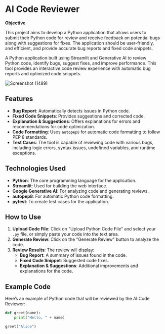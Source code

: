 # AI Code Reviewer

**Objective** 

This project aims to develop a Python application that allows users to submit their Python code for review and receive feedback on potential bugs along with suggestions for fixes. The application should be user-friendly, and efficient, and provide accurate bug reports and fixed code snippets.


A Python application built using Streamlit and Generative AI to review Python code, identify bugs, suggest fixes, and improve performance. This tool provides an interactive code review experience with automatic bug reports and optimized code snippets.

![Screenshot (1489)](https://github.com/user-attachments/assets/5d8ce92b-f924-479f-ab2c-8a2e8c7e8d06)



## Features
- **Bug Report**: Automatically detects issues in Python code.
- **Fixed Code Snippets**: Provides suggestions and corrected code.
- **Explanation & Suggestions**: Offers explanations for errors and recommendations for code optimization.
- **Code Formatting**: Uses `autopep8` for automatic code formatting to follow PEP 8 standards.
- **Test Cases**: The tool is capable of reviewing code with various bugs, including logic errors, syntax issues, undefined variables, and runtime exceptions.

## Technologies Used
- **Python**: The core programming language for the application.
- **Streamlit**: Used for building the web interface.
- **Google Generative AI**: For analyzing code and generating reviews.
- **autopep8**: For automatic Python code formatting.
- **pytest**: To create test cases for the application.
  
## How to Use

1. **Upload Code File**: Click on "Upload Python Code File" and select your `.py` file, or simply paste your code into the text area.
2. **Generate Review**: Click on the "Generate Review" button to analyze the code.
3. **Review Results**: The review will display:
   - **Bug Report**: A summary of issues found in the code.
   - **Fixed Code Snippet**: Suggested code fixes.
   - **Explanation & Suggestions**: Additional improvements and explanations for the code.

## Example Code

Here’s an example of Python code that will be reviewed by the AI Code Reviewer:

```python
def greet(name):
    print("Hello, " + name)

greet("Alice")
